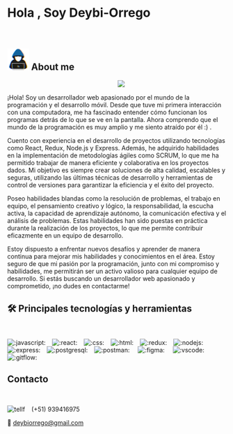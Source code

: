 # Hola , Soy  Deybi-Orrego 

<br>



	
## <picture><img src = "https://github.com/0xAbdulKhalid/0xAbdulKhalid/raw/main/assets/mdImages/about_me.gif" width = 50px></picture> **About me**

<picture> <img align="right" src="https://lottiefiles.com/138767-laptop-animatiion" width = 250px></picture>

<br>

¡Hola! Soy un desarrollador web apasionado por el mundo de la programación y el desarrollo móvil. Desde que tuve mi primera interacción con una computadora, me ha fascinado entender cómo funcionan los programas detrás de lo que se ve en la pantalla.
Ahora comprendo que el mundo de la programación es muy amplio y me siento atraído por él :) .

Cuento con experiencia en el desarrollo de proyectos utilizando tecnologías como React, Redux, Node.js y Express. Además, he adquirido habilidades en la implementación de metodologías ágiles como SCRUM, lo que me ha permitido trabajar de manera eficiente y colaborativa en los proyectos dados. Mi objetivo es siempre crear soluciones de alta calidad, escalables y seguras, utilizando las últimas técnicas de desarrollo y herramientas de control de versiones para garantizar la eficiencia y el éxito del proyecto.

Poseo habilidades blandas como la resolución de problemas, el trabajo en equipo, el pensamiento creativo y lógico, la responsabilidad, la escucha activa, la capacidad de aprendizaje autónomo, la comunicación efectiva y el análisis de problemas. Estas habilidades han sido puestas en práctica durante la realización de los proyectos, lo que me permite contribuir eficazmente en un equipo de desarrollo.

Estoy dispuesto a enfrentar nuevos desafíos y aprender de manera continua para mejorar mis habilidades y conocimientos en el área. Estoy seguro de que mi pasión por la programación, junto con mi compromiso y habilidades, me permitirán ser un activo valioso para cualquier equipo de desarrollo. Si estás buscando un desarrollador web apasionado y comprometido, ¡no dudes en contactarme!

## 🛠️ Principales tecnologías y herramientas
<br>

<img src="https://cdn.jsdelivr.net/gh/devicons/devicon/icons/javascript/javascript-original.svg" alt=":javascript:" width="40" height="40" style="padding-right: 15px;"><img src="https://cdn.jsdelivr.net/gh/devicons/devicon/icons/react/react-original.svg" alt=":react:" width="40" height="40" style="padding-right: 15px;"><img src="https://cdn.jsdelivr.net/gh/devicons/devicon/icons/css3/css3-original.svg" alt=":css:" width="40" height="40" style="padding-right: 15px;"><img src="https://cdn.jsdelivr.net/gh/devicons/devicon/icons/html5/html5-original.svg" alt=":html:" width="40" height="40" style="padding-right: 15px;"><img src="https://cdn.jsdelivr.net/gh/devicons/devicon/icons/redux/redux-original.svg" alt=":redux:" width="40" height="40" style="padding-right: 15px;"><img src="https://cdn.jsdelivr.net/gh/devicons/devicon/icons/nodejs/nodejs-original.svg" alt=":nodejs:" width="40" height="40" style="padding-right: 15px;"><img src="https://cdn.jsdelivr.net/gh/devicons/devicon/icons/express/express-original.svg" alt=":express:" width="40" height="40" style="padding-right: 15px;"><img src="https://cdn.jsdelivr.net/gh/devicons/devicon/icons/postgresql/postgresql-original.svg" alt=":postgresql:" width="40" height="40" style="padding-right: 15px;"><img src="https://cdn.icon-icons.com/icons2/3053/PNG/512/postman_macos_bigsur_icon_189815.png" alt=":postman:" width="40" height="40" style="padding-right: 15px;" />
<img src="https://cdn.jsdelivr.net/gh/devicons/devicon/icons/figma/figma-original.svg" alt=":figma:" width="40" height="40" style="padding-right: 15px;" />
<img src="https://cdn.jsdelivr.net/gh/devicons/devicon/icons/vscode/vscode-original.svg" alt=":vscode:" width="40" height="40" style="padding-right: 15px;" /><img src="https://cdn.icon-icons.com/icons2/2107/PNG/512/file_type_git_icon_130581.png" alt=":gitflow:" width="40" height="40" style="padding-right: 15px;" />

## Contacto
<br>

<img src="https://icons8.com/vue-static/landings/animated-icons-new/icons/color/phone-message/phone-message_192.gif" alt="tellf" width="40" height="40" style="padding-right: 15px;">(+51) 939416975

📧 deybiorrego@gmail.com
